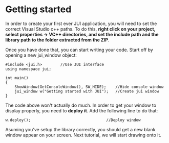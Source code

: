 # Getting started

In order to create your first ever JUI application, you will need to set the correct Visual Studio c++ paths. To do this, **right click on your project, select properties -> VC++ directories, and set the include path and the library path to the folder extracted from the ZIP**.

Once you have done that, you can start writing your code. Start off by opening a new jui_window object:
```
#include <jui.h>        //Use JUI interface
using namespace jui;

int main()
{
    ShowWindow(GetConsoleWindow(), SW_HIDE);    //Hide console window
    jui_window w("Getting started with JUI");   //Create jui window
}
```

The code above won't actually do much. In order to get your window to display properly, you need to **deploy it**. Add the following line to do that:
```
w.deploy();                                 //Deploy window
```
Asuming you've setup the library correctly, you should get a new blank window appear on your screen. Next tutorial, we will start drawing onto it.
